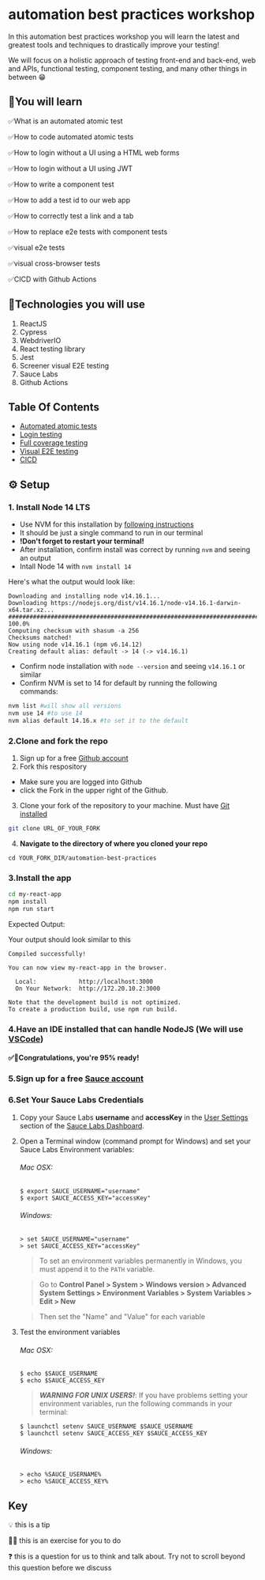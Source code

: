 # automation best practices workshop

In this automation best practices workshop you will learn the latest and greatest tools and techniques to drastically improve your testing!

We will focus on a holistic approach of testing front-end and back-end, web and APIs, functional testing, component testing, and many other things in between 😁

## 🧠You will learn

✅What is an automated atomic test 

✅How to code automated atomic tests

✅How to login without a UI using a HTML web forms 

✅How to login without a UI using JWT

✅How to write a component test 

✅How to add a test id to our web app

✅How to correctly test a link and a tab

✅How to replace e2e tests with component tests

✅visual e2e tests

✅visual cross-browser tests

✅CICD with Github Actions

## 🔧Technologies you will use

1. ReactJS
2. Cypress
3. WebdriverIO
4. React testing library
5. Jest
6. Screener visual E2E testing
7. Sauce Labs
8. Github Actions

## Table Of Contents

* [Automated atomic tests](./automated-atomic-tests/ATOMIC-TESTS.md)
* [Login testing](./login-testing/LOGINS.md)
* [Full coverage testing](./my-react-app/FULL-COVERAGE.md)
* [Visual E2E testing](./my-react-app/docs/VISUAL.md)
* [CICD](./my-react-app/docs/CICD.md)


## ⚙️ Setup

### 1. Install Node 14 LTS
  - Use NVM for this installation by [following instructions](https://github.com/nvm-sh/nvm#install--update-script)
   -  It should be just a single command to run in our terminal
   -  **!Don't forget to restart your terminal!**
  - After installation, confirm install was correct by running `nvm` and seeing an output
  - Intall Node 14 with `nvm install 14` 
  
  Here's what the output would look like:
  ```
  Downloading and installing node v14.16.1...
  Downloading https://nodejs.org/dist/v14.16.1/node-v14.16.1-darwin-x64.tar.xz...
  ######################################################################### 100.0%
  Computing checksum with shasum -a 256
  Checksums matched!
  Now using node v14.16.1 (npm v6.14.12)
  Creating default alias: default -> 14 (-> v14.16.1)
  ```
  
  * Confirm node installation with `node --version` and seeing `v14.16.1` or similar
  * Confirm NVM is set to 14 for default by running the following commands:

```bash
nvm list #will show all versions
nvm use 14 #to use 14
nvm alias default 14.16.x #to set it to the default
```



### 2.Clone and fork the repo
1. Sign up for a free [Github account](https://github.com/)
2. Fork this respository
 * Make sure you are logged into Github
 * click the Fork in the upper right of the Github.
3. Clone your fork of the repository to your machine. Must have [Git installed](https://git-scm.com/downloads)

```bash
git clone URL_OF_YOUR_FORK
```
4. **Navigate to the directory of where you cloned your repo**

`cd YOUR_FORK_DIR/automation-best-practices`

### 3.Install the app
```bash
cd my-react-app
npm install
npm run start
```

Expected Output:

Your output should look similar to this
```
Compiled successfully!

You can now view my-react-app in the browser.

  Local:            http://localhost:3000
  On Your Network:  http://172.20.10.2:3000

Note that the development build is not optimized.
To create a production build, use npm run build.
```
### 4.Have an IDE installed that can handle NodeJS (We will use [VSCode](https://code.visualstudio.com/Download))

#### ✅👏Congratulations, you're 95% ready!

### 5.Sign up for a free [Sauce account](https://saucelabs.com/sign-up)

### 6.Set Your Sauce Labs Credentials
1. Copy your Sauce Labs **username** and **accessKey** in the [User Settings](https://app.saucelabs.com/user-settings) section of the [Sauce Labs Dashboard](https://app.saucelabs.com/dashboard/builds).
2. Open a Terminal window (command prompt for Windows) and set your Sauce Labs Environment variables:   
   ###### Mac OSX:
   ```
   $ export SAUCE_USERNAME="username"
   $ export SAUCE_ACCESS_KEY="accessKey"
   ```
   ###### Windows:
   ```
   > set SAUCE_USERNAME="username"
   > set SAUCE_ACCESS_KEY="accessKey"
   ```
   > To set an environment variables permanently in Windows, you must append it to the `PATH` variable.
   
   > Go to **Control Panel > System > Windows version > Advanced System Settings > Environment Variables > System Variables > Edit > New**
   
   > Then set the "Name" and "Value" for each variable
   
9. Test the environment variables
    ###### Mac OSX:
    ```
    $ echo $SAUCE_USERNAME
    $ echo $SAUCE_ACCESS_KEY
    ```
    > ***WARNING FOR UNIX USERS!***:
    > If you have problems setting your environment variables, run the following commands in your terminal:
    ```
    $ launchctl setenv SAUCE_USERNAME $SAUCE_USERNAME
    $ launchctl setenv SAUCE_ACCESS_KEY $SAUCE_ACCESS_KEY
    ```
    ###### Windows:
    ```
    > echo %SAUCE_USERNAME%
    > echo %SAUCE_ACCESS_KEY%
    ```





## Key

💡 this is a tip

🏋️‍♀️ this is an exercise for you to do

❓ this is a question for us to think and talk about. Try not to scroll beyond this question before we discuss
